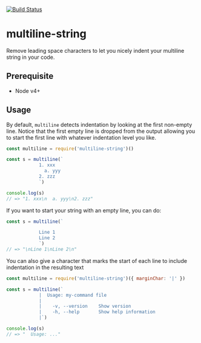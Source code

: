 [![Build Status](https://travis-ci.org/ryu1kn/multiline-string.svg?branch=master)](https://travis-ci.org/ryu1kn/multiline-string)

# multiline-string

Remove leading space characters to let you nicely indent your multiline string in your code.

## Prerequisite

* Node v4+

## Usage

By default, `multiline` detects indentation by looking at the first non-empty line.
Notice that the first empty line is dropped from the output allowing you to start
the first line with whatever indentation level you like.

```js
const multiline = require('multiline-string')()

const s = multiline(`
            1. xxx
              a. yyy
            2. zzz
            `)

console.log(s)
// => "1. xxx\n  a. yyy\n2. zzz"
```

If you want to start your string with an empty line, you can do:

```js
const s = multiline(`

            Line 1
            Line 2
            `)
// => "\nLine 1\nLine 2\n"
```

You can also give a character that marks the start of each line
to include indentation in the resulting text

```js
const multiline = require('multiline-string')({ marginChar: '|' })

const s = multiline(`
            |  Usage: my-command file
            |
            |    -v, --version    Show version
            |    -h, --help       Show help information
            |`)

console.log(s)
// => "  Usage: ..."
```
